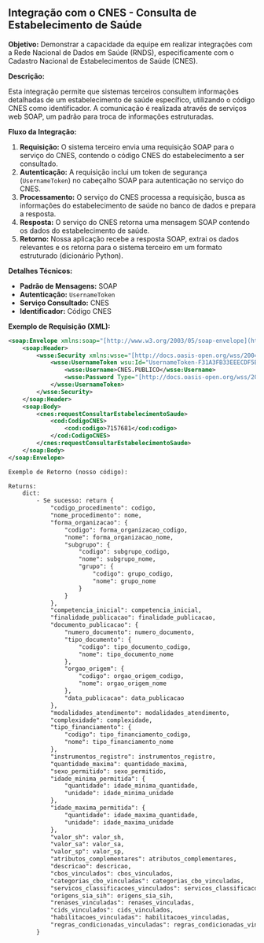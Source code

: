 ## Integração com o CNES - Consulta de Estabelecimento de Saúde

**Objetivo:** Demonstrar a capacidade da equipe em realizar integrações com a Rede Nacional de Dados em Saúde (RNDS), especificamente com o Cadastro Nacional de Estabelecimentos de Saúde (CNES).

**Descrição:**

Esta integração permite que sistemas terceiros consultem informações detalhadas de um estabelecimento de saúde específico, utilizando o código CNES como identificador. A comunicação é realizada através de serviços web SOAP, um padrão para troca de informações estruturadas.

**Fluxo da Integração:**

1.  **Requisição:** O sistema terceiro envia uma requisição SOAP para o serviço do CNES, contendo o código CNES do estabelecimento a ser consultado.
2.  **Autenticação:** A requisição inclui um token de segurança (`UsernameToken`) no cabeçalho SOAP para autenticação no serviço do CNES.
3.  **Processamento:** O serviço do CNES processa a requisição, busca as informações do estabelecimento de saúde no banco de dados e prepara a resposta.
4.  **Resposta:** O serviço do CNES retorna uma mensagem SOAP contendo os dados do estabelecimento de saúde.
5.  **Retorno:** Nossa aplicação recebe a resposta SOAP, extrai os dados relevantes e os retorna para o sistema terceiro em um formato estruturado (dicionário Python).

**Detalhes Técnicos:**

* **Padrão de Mensagens:** SOAP
* **Autenticação:** `UsernameToken`
* **Serviço Consultado:** CNES
* **Identificador:** Código CNES

**Exemplo de Requisição (XML):**

```xml
<soap:Envelope xmlns:soap="[http://www.w3.org/2003/05/soap-envelope](http://www.w3.org/2003/05/soap-envelope)" xmlns:cnes="[http://servicos.saude.gov.br/cnes/v1r0/cnesservice](http://servicos.saude.gov.br/cnes/v1r0/cnesservice)" xmlns:cod="[http://servicos.saude.gov.br/schema/cnes/v1r0/codigocnes](http://servicos.saude.gov.br/schema/cnes/v1r0/codigocnes)">
    <soap:Header>
        <wsse:Security xmlns:wsse="[http://docs.oasis-open.org/wss/2004/01/oasis-200401-wss-wssecurity-secext-1.0.xsd](http://docs.oasis-open.org/wss/2004/01/oasis-200401-wss-wssecurity-secext-1.0.xsd)" xmlns:wsu="[http://docs.oasis-open.org/wss/2004/01/oasis-200401-wss-wssecurity-utility-1.0.xsd](http://docs.oasis-open.org/wss/2004/01/oasis-200401-wss-wssecurity-utility-1.0.xsd)">
            <wsse:UsernameToken wsu:Id="UsernameToken-F31A3FB33EEECDF5B617325776425894">
                <wsse:Username>CNES.PUBLICO</wsse:Username>
                <wsse:Password Type="[http://docs.oasis-open.org/wss/2004/01/oasis-200401-wss-username-token-profile-1.0#PasswordText](http://docs.oasis-open.org/wss/2004/01/oasis-200401-wss-username-token-profile-1.0#PasswordText)">cnes#2015public</wsse:Password>
            </wsse:UsernameToken>
        </wsse:Security>
    </soap:Header>
    <soap:Body>
        <cnes:requestConsultarEstabelecimentoSaude>
            <cod:CodigoCNES>
                <cod:codigo>7157681</cod:codigo>
            </cod:CodigoCNES>
        </cnes:requestConsultarEstabelecimentoSaude>
    </soap:Body>
</soap:Envelope>

Exemplo de Retorno (nosso código):

Returns:
    dict:
        - Se sucesso: return {
            "codigo_procedimento": codigo,
            "nome_procedimento": nome,
            "forma_organizacao": {
                "codigo": forma_organizacao_codigo,
                "nome": forma_organizacao_nome,
                "subgrupo": {
                    "codigo": subgrupo_codigo,
                    "nome": subgrupo_nome,
                    "grupo": {
                        "codigo": grupo_codigo,
                        "nome": grupo_nome
                    }
                }
            },
            "competencia_inicial": competencia_inicial,
            "finalidade_publicacao": finalidade_publicacao,
            "documento_publicacao": {
                "numero_documento": numero_documento,
                "tipo_documento": {
                    "codigo": tipo_documento_codigo,
                    "nome": tipo_documento_nome
                },
                "orgao_origem": {
                    "codigo": orgao_origem_codigo,
                    "nome": orgao_origem_nome
                },
                "data_publicacao": data_publicacao
            },
            "modalidades_atendimento": modalidades_atendimento,
            "complexidade": complexidade,
            "tipo_financiamento": {
                "codigo": tipo_financiamento_codigo,
                "nome": tipo_financiamento_nome
            },
            "instrumentos_registro": instrumentos_registro,
            "quantidade_maxima": quantidade_maxima,
            "sexo_permitido": sexo_permitido,
            "idade_minima_permitida": {
                "quantidade": idade_minima_quantidade,
                "unidade": idade_minima_unidade
            },
            "idade_maxima_permitida": {
                "quantidade": idade_maxima_quantidade,
                "unidade": idade_maxima_unidade
            },
            "valor_sh": valor_sh,
            "valor_sa": valor_sa,
            "valor_sp": valor_sp,
            "atributos_complementares": atributos_complementares,
            "descricao": descricao,
            "cbos_vinculados": cbos_vinculados,
            "categorias_cbo_vinculadas": categorias_cbo_vinculadas,
            "servicos_classificacoes_vinculados": servicos_classificacoes_vinculados,
            "origens_sia_sih": origens_sia_sih,
            "renases_vinculadas": renases_vinculadas,
            "cids_vinculados": cids_vinculados,
            "habilitacoes_vinculadas": habilitacoes_vinculadas,
            "regras_condicionadas_vinculadas": regras_condicionadas_vinculadas
        }